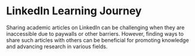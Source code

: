 # LinkedIn Learning Journey
Sharing academic articles on LinkedIn can be challenging when they are inaccessible due to paywalls or other barriers. However, finding ways to share such articles with others can be beneficial for promoting knowledge and advancing research in various fields. 
